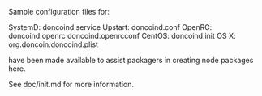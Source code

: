 Sample configuration files for:

SystemD: doncoind.service
Upstart: doncoind.conf
OpenRC:  doncoind.openrc
         doncoind.openrcconf
CentOS:  doncoind.init
OS X:    org.doncoin.doncoind.plist

have been made available to assist packagers in creating node packages here.

See doc/init.md for more information.
